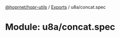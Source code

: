[@hoprnet/hopr-utils](../README.md) / [Exports](../modules.md) / u8a/concat.spec

# Module: u8a/concat.spec
